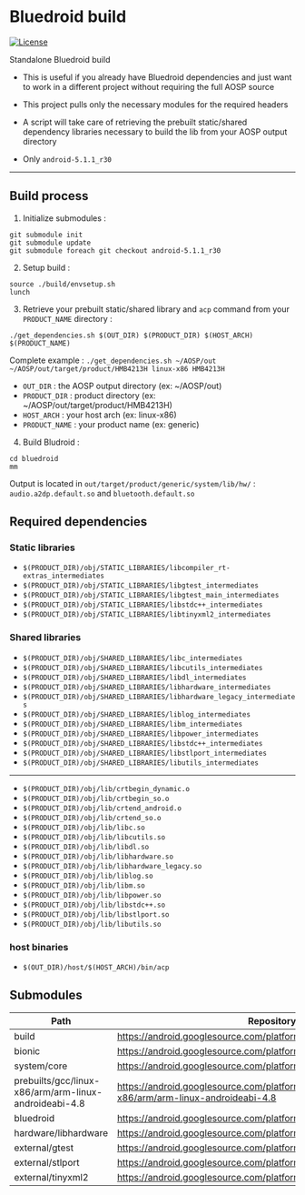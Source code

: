 # Bluedroid build #

[![License](http://img.shields.io/:license-mit-blue.svg)](LICENSE.md)

Standalone Bluedroid build 

* This is useful if you already have Bluedroid dependencies and just want to work in a different project without requiring the full AOSP source

* This project pulls only the necessary modules for the required headers

* A script will take care of retrieving the prebuilt static/shared dependency libraries necessary to build the lib from your AOSP output directory

* Only `android-5.1.1_r30`

<hr/>

## Build process

1) Initialize submodules :
```
git submodule init
git submodule update
git submodule foreach git checkout android-5.1.1_r30
```

2) Setup build :
```
source ./build/envsetup.sh
lunch
```

3) Retrieve your prebuilt static/shared library and `acp` command from your `PRODUCT_NAME` directory :
```
./get_dependencies.sh $(OUT_DIR) $(PRODUCT_DIR) $(HOST_ARCH) $(PRODUCT_NAME)
```
Complete example : `./get_dependencies.sh ~/AOSP/out ~/AOSP/out/target/product/HMB4213H linux-x86 HMB4213H`
* `OUT_DIR`      : the AOSP output directory (ex: ~/AOSP/out)
* `PRODUCT_DIR`  : product directory (ex: ~/AOSP/out/target/product/HMB4213H)
* `HOST_ARCH`    : your host arch (ex: linux-x86)
* `PRODUCT_NAME` : your product name (ex: generic) 

4) Build Bludroid :
```
cd bluedroid
mm
```

Output is located in `out/target/product/generic/system/lib/hw/` : `audio.a2dp.default.so` and `bluetooth.default.so`

## Required dependencies

### Static libraries

* `$(PRODUCT_DIR)/obj/STATIC_LIBRARIES/libcompiler_rt-extras_intermediates`
* `$(PRODUCT_DIR)/obj/STATIC_LIBRARIES/libgtest_intermediates`
* `$(PRODUCT_DIR)/obj/STATIC_LIBRARIES/libgtest_main_intermediates`
* `$(PRODUCT_DIR)/obj/STATIC_LIBRARIES/libstdc++_intermediates`
* `$(PRODUCT_DIR)/obj/STATIC_LIBRARIES/libtinyxml2_intermediates`

### Shared libraries

* `$(PRODUCT_DIR)/obj/SHARED_LIBRARIES/libc_intermediates`
* `$(PRODUCT_DIR)/obj/SHARED_LIBRARIES/libcutils_intermediates`
* `$(PRODUCT_DIR)/obj/SHARED_LIBRARIES/libdl_intermediates`
* `$(PRODUCT_DIR)/obj/SHARED_LIBRARIES/libhardware_intermediates`
* `$(PRODUCT_DIR)/obj/SHARED_LIBRARIES/libhardware_legacy_intermediates`
* `$(PRODUCT_DIR)/obj/SHARED_LIBRARIES/liblog_intermediates`
* `$(PRODUCT_DIR)/obj/SHARED_LIBRARIES/libm_intermediates`
* `$(PRODUCT_DIR)/obj/SHARED_LIBRARIES/libpower_intermediates`
* `$(PRODUCT_DIR)/obj/SHARED_LIBRARIES/libstdc++_intermediates`
* `$(PRODUCT_DIR)/obj/SHARED_LIBRARIES/libstlport_intermediates`
* `$(PRODUCT_DIR)/obj/SHARED_LIBRARIES/libutils_intermediates`

<hr/>

* `$(PRODUCT_DIR)/obj/lib/crtbegin_dynamic.o`
* `$(PRODUCT_DIR)/obj/lib/crtbegin_so.o`
* `$(PRODUCT_DIR)/obj/lib/crtend_android.o`
* `$(PRODUCT_DIR)/obj/lib/crtend_so.o`
* `$(PRODUCT_DIR)/obj/lib/libc.so`
* `$(PRODUCT_DIR)/obj/lib/libcutils.so`
* `$(PRODUCT_DIR)/obj/lib/libdl.so`
* `$(PRODUCT_DIR)/obj/lib/libhardware.so`
* `$(PRODUCT_DIR)/obj/lib/libhardware_legacy.so`
* `$(PRODUCT_DIR)/obj/lib/liblog.so`
* `$(PRODUCT_DIR)/obj/lib/libm.so`
* `$(PRODUCT_DIR)/obj/lib/libpower.so`
* `$(PRODUCT_DIR)/obj/lib/libstdc++.so`
* `$(PRODUCT_DIR)/obj/lib/libstlport.so`
* `$(PRODUCT_DIR)/obj/lib/libutils.so`

### host binaries

* `$(OUT_DIR)/host/$(HOST_ARCH)/bin/acp`

## Submodules

|          Path          |   Repository     |
|------------------------|------------------|
|   build                | https://android.googlesource.com/platform/build |
|   bionic               | https://android.googlesource.com/platform/bionic |
|   system/core          | https://android.googlesource.com/platform/system/core |
|   prebuilts/gcc/linux-x86/arm/arm-linux-androideabi-4.8 | https://android.googlesource.com/platform/prebuilts/gcc/linux-x86/arm/arm-linux-androideabi-4.8 |
|   bluedroid            | https://android.googlesource.com/platform/external/bluetooth/bluedroid |
|   hardware/libhardware          |  https://android.googlesource.com/platform/hardware/libhardware |
|   external/gtest       | https://android.googlesource.com/platform/external/gtest |
|   external/stlport     | https://android.googlesource.com/platform/external/stlport |
|   external/tinyxml2    | https://android.googlesource.com/platform/external/tinyxml2 |